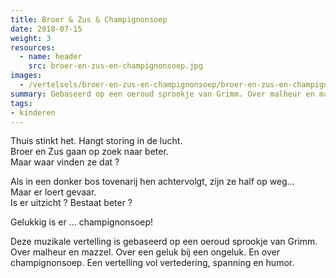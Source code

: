 ```yaml
---
title: Broer & Zus & Champignonsoep
date: 2018-07-15
weight: 3
resources:
  - name: header
    src: broer-en-zus-en-champignonsoep.jpg
images:
  - /vertelsels/broer-en-zus-en-champignonsoep/broer-en-zus-en-champignonsoep.jpg
summary: Gebaseerd op een oeroud sprookje van Grimm. Over malheur en mazzel. Geluk bij een ongeluk.
tags:
- kinderen
---
```


Thuis stinkt het. Hangt storing in de lucht.  
Broer en Zus gaan op zoek naar beter.  
Maar waar vinden ze dat ?  

Als in een donker bos tovenarij hen achtervolgt, zijn ze half op weg…  
Maar er loert gevaar.  
Is er uitzicht ? Bestaat beter ?  

Gelukkig is er … champignonsoep!

Deze muzikale vertelling is gebaseerd op een oeroud sprookje van Grimm. Over malheur en mazzel. Over een geluk bij een ongeluk. En over champignonsoep. Een vertelling vol vertedering, spanning en humor. 
